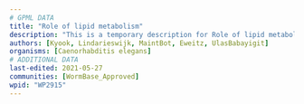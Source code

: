 ```yaml
---
# GPML DATA
title: "Role of lipid metabolism"
description: "This is a temporary description for Role of lipid metabolism"
authors: [Kyook, Lindarieswijk, MaintBot, Eweitz, UlasBabayigit]
organisms: [Caenorhabditis elegans]
# ADDITIONAL DATA
last-edited: 2021-05-27
communities: [WormBase_Approved]
wpid: "WP2915"
---
```

